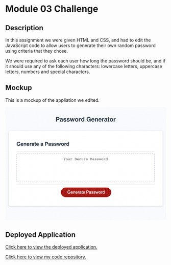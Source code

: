 # Module 03 Challenge

## Description

In this assignment we were given HTML and CSS, and had to edit the JavaScript code to allow users to generate their own random password using criteria that they chose.

We were required to ask each user how long the password should be, and if it should use any of the following characters: lowercase letters, uppercase letters, numbers and special characters.

## Mockup

This is a mockup of the appliation we edited.

![Password Generator application that uses a box to display a user's random password and a Generate Password button.](assets/password_generator_mock.png)

## Deployed Application

[Click here to view the deployed application.](https://michiewillman.github.io/Module_03_Challenge/)

[Click here to view my code repository.](https://github.com/michiewillman/Module_03_Challenge)
